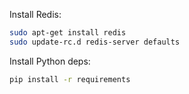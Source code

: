 Install Redis:

```sh
sudo apt-get install redis
sudo update-rc.d redis-server defaults
```

Install Python deps:

```sh
pip install -r requirements
```
